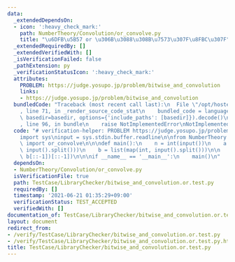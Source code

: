```yaml
---
data:
  _extendedDependsOn:
  - icon: ':heavy_check_mark:'
    path: NumberTheory/Convolution/or_convolve.py
    title: "\u6DFB\u5B57 or \u306B\u3088\u308B\u7573\u307F\u8FBC\u307F"
  _extendedRequiredBy: []
  _extendedVerifiedWith: []
  _isVerificationFailed: false
  _pathExtension: py
  _verificationStatusIcon: ':heavy_check_mark:'
  attributes:
    PROBLEM: https://judge.yosupo.jp/problem/bitwise_and_convolution
    links:
    - https://judge.yosupo.jp/problem/bitwise_and_convolution
  bundledCode: "Traceback (most recent call last):\n  File \"/opt/hostedtoolcache/Python/3.10.1/x64/lib/python3.10/site-packages/onlinejudge_verify/documentation/build.py\"\
    , line 71, in _render_source_code_stat\n    bundled_code = language.bundle(stat.path,\
    \ basedir=basedir, options={'include_paths': [basedir]}).decode()\n  File \"/opt/hostedtoolcache/Python/3.10.1/x64/lib/python3.10/site-packages/onlinejudge_verify/languages/python.py\"\
    , line 96, in bundle\n    raise NotImplementedError\nNotImplementedError\n"
  code: "# verification-helper: PROBLEM https://judge.yosupo.jp/problem/bitwise_and_convolution\n\
    import sys\ninput = sys.stdin.buffer.readline\n\nfrom NumberTheory.Convolution.or_convolve\
    \ import or_convolve\n\n\ndef main():\n    n = int(input())\n    a = list(map(int,\
    \ input().split()))\n    b = list(map(int, input().split()))\n\n    print(*or_convolve(a[::-1],\
    \ b[::-1])[::-1])\n\n\nif __name__ == '__main__':\n    main()\n"
  dependsOn:
  - NumberTheory/Convolution/or_convolve.py
  isVerificationFile: true
  path: TestCase/LibraryChecker/bitwise_and_convolution.or.test.py
  requiredBy: []
  timestamp: '2021-06-21 01:35:29+09:00'
  verificationStatus: TEST_ACCEPTED
  verifiedWith: []
documentation_of: TestCase/LibraryChecker/bitwise_and_convolution.or.test.py
layout: document
redirect_from:
- /verify/TestCase/LibraryChecker/bitwise_and_convolution.or.test.py
- /verify/TestCase/LibraryChecker/bitwise_and_convolution.or.test.py.html
title: TestCase/LibraryChecker/bitwise_and_convolution.or.test.py
---
```

